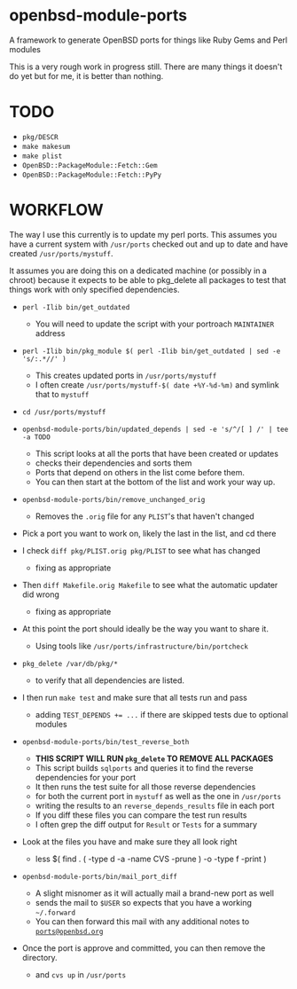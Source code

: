 openbsd-module-ports
====================

A framework to generate OpenBSD ports for things like Ruby Gems and Perl modules

This is a very rough work in progress still.
There are many things it doesn't do yet but for me, it is better than nothing.

TODO
====

* `pkg/DESCR`
* `make makesum`
* `make plist`
* `OpenBSD::PackageModule::Fetch::Gem`
* `OpenBSD::PackageModule::Fetch::PyPy`


WORKFLOW
=======

The way I use this currently is to update my perl ports.
This assumes you have a current system with `/usr/ports` checked out and
up to date and have created `/usr/ports/mystuff`.

It assumes you are doing this on a dedicated machine (or possibly in a chroot)
because it expects to be able to pkg_delete all packages to test that things work with only specified dependencies.

* `perl -Ilib bin/get_outdated`
   * You will need to update the script with your portroach `MAINTAINER` address

* `perl -Ilib bin/pkg_module $( perl -Ilib bin/get_outdated | sed -e 's/:.*//' )`
   * This creates updated ports in `/usr/ports/mystuff`
   * I often create `/usr/ports/mystuff-$( date +%Y-%d-%m)` and symlink that to `mystuff`

* `cd /usr/ports/mystuff`

* `openbsd-module-ports/bin/updated_depends | sed -e 's/^/[ ] /' | tee -a TODO`
   * This script looks at all the ports that have been created or updates
   * checks their dependencies and sorts them
   * Ports that depend on others in the list come before them.
   * You can then start at the bottom of the list and work your way up.

* `openbsd-module-ports/bin/remove_unchanged_orig`
   * Removes the `.orig` file for any `PLIST`'s that haven't changed

* Pick a port you want to work on, likely the last in the list, and cd there

* I check `diff pkg/PLIST.orig pkg/PLIST` to see what has changed
   * fixing as appropriate

* Then `diff Makefile.orig Makefile` to see what the automatic updater did wrong
   * fixing as appropriate

* At this point the port should ideally be the way you want to share it.
   * Using tools like `/usr/ports/infrastructure/bin/portcheck`

* `pkg_delete /var/db/pkg/*`
   * to verify that all dependencies are listed.

* I then run `make test` and make sure that all tests run and pass
   * adding `TEST_DEPENDS += ...` if there are skipped tests due to optional modules

* `openbsd-module-ports/bin/test_reverse_both`
   * **THIS SCRIPT WILL RUN `pkg_delete` TO REMOVE ALL PACKAGES**
   * This script builds `sqlports` and queries it to find the reverse dependencies for your port
   * It then runs the test suite for all those reverse dependencies
   * for both the current port in `mystuff` as well as the one in `/usr/ports`
   * writing the results to an `reverse_depends_results` file in each port
   * If you diff these files you can compare the test run results
   * I often grep the diff output for `Result` or `Tests` for a summary

* Look at the files you have and make sure they all look right
   * less $( find . \( -type d -a -name CVS -prune \) -o -type f -print )

* `openbsd-module-ports/bin/mail_port_diff`
   * A slight misnomer as it will actually mail a brand-new port as well
   * sends the mail to `$USER` so expects that you have a working `~/.forward`
   * You can then forward this mail with any additional notes to [`ports@openbsd.org`](mailto:ports@openbsd.org)

* Once the port is approve and committed, you can then remove the directory.
   * and `cvs up` in `/usr/ports`
